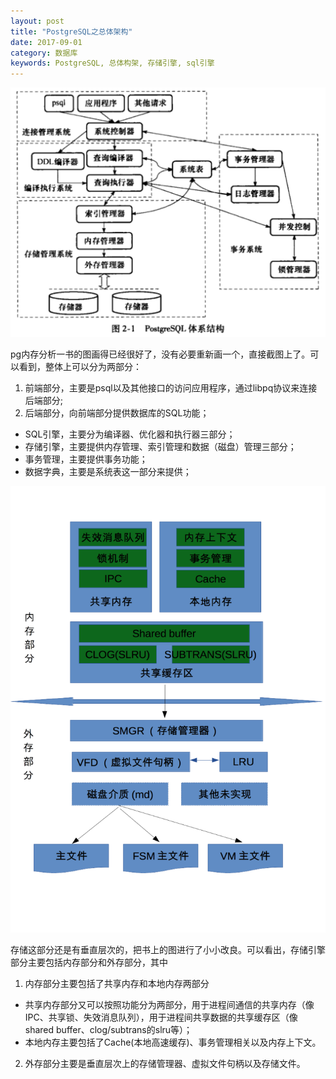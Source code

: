 ```yaml
---
layout: post
title: "PostgreSQL之总体架构"
date: 2017-09-01
category: 数据库
keywords: PostgreSQL, 总体构架, 存储引擎, sql引擎
---
```


![摘自pg内核分析一书的总体架构](/assets/2017/pg-total-arch.png)

pg内存分析一书的图画得已经很好了，没有必要重新画一个，直接截图上了。可以看到，整体上可以分为两部分：

1. 前端部分，主要是psql以及其他接口的访问应用程序，通过libpq协议来连接后端部分;
2. 后端部分，向前端部分提供数据库的SQL功能；
  * SQL引擎，主要分为编译器、优化器和执行器三部分；
  * 存储引擎，主要提供内存管理、索引管理和数据（磁盘）管理三部分；
  * 事务管理，主要提供事务功能；
  * 数据字典，主要是系统表这一部分来提供；

![自己画的pg存储架构总图](/assets/2017/pg-storage-lay.png)

存储这部分还是有垂直层次的，把书上的图进行了小小改良。可以看出，存储引擎部分主要包括内存部分和外存部分，其中

1. 内存部分主要包括了共享内存和本地内存两部分
  * 共享内存部分又可以按照功能分为两部分，用于进程间通信的共享内存（像IPC、共享锁、失效消息队列），用于进程间共享数据的共享缓存区（像shared buffer、clog/subtrans的slru等）；
  * 本地内存主要包括了Cache(本地高速缓存)、事务管理相关以及内存上下文。
2. 外存部分主要是垂直层次上的存储管理器、虚拟文件句柄以及存储文件。